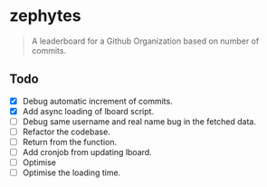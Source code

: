 # zephytes

> A leaderboard for a Github Organization based on number of commits.

## Todo

- [x] Debug automatic increment of commits.
- [x] Add async loading of lboard script.
- [ ] Debug same username and real name bug in the fetched data.
- [ ] Refactor the codebase.
- [ ] Return from the function.
- [ ] Add cronjob from updating lboard.
- [ ] Optimise
- [ ] Optimise the loading time.
